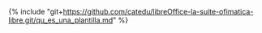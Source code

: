 {% include "git+https://github.com/catedu/libreOffice-la-suite-ofimatica-libre.git/qu_es_una_plantilla.md" %}
